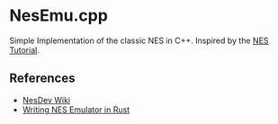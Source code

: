 # NesEmu.cpp

Simple Implementation of the classic NES in C++.
Inspired by the [NES Tutorial](https://github.com/OneLoneCoder/olcNES).

## References

- [NesDev Wiki](https://www.nesdev.org/wiki/Nesdev_Wiki)
- [Writing NES Emulator in Rust](https://bugzmanov.github.io/nes_ebook/)
